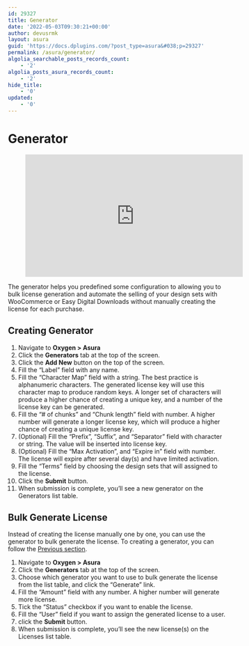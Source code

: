 ```yaml
---
id: 29327
title: Generator
date: '2022-05-03T09:30:21+00:00'
author: devusrmk
layout: asura
guid: 'https://docs.dplugins.com/?post_type=asura&#038;p=29327'
permalink: /asura/generator/
algolia_searchable_posts_records_count:
    - '2'
algolia_posts_asura_records_count:
    - '2'
hide_title:
    - '0'
updated:
    - '0'
---
```


# Generator

<figure class="wp-block-embed is-type-rich is-provider-embed-handler wp-block-embed-embed-handler wp-embed-aspect-16-9 wp-has-aspect-ratio"><div class="wp-block-embed__wrapper"><iframe allow="accelerometer; autoplay; clipboard-write; encrypted-media; gyroscope; picture-in-picture" allowfullscreen="" frameborder="0" height="281" loading="lazy" src="https://www.youtube.com/embed/lomSCrw4Pyc?feature=oembed" title="Asura Bulk license with Generator" width="500"></iframe></div></figure>The generator helps you predefined some configuration to allowing you to bulk license generation and automate the selling of your design sets with WooCommerce or Easy Digital Downloads without manually creating the license for each purchase.

## Creating Generator

1. Navigate to **Oxygen &gt; Asura**
2. Click the **Generators** tab at the top of the screen.
3. Click the **Add New** button on the top of the screen.
4. Fill the “Label” field with any name.
5. Fill the “Character Map” field with a string. The best practice is alphanumeric characters. The generated license key will use this character map to produce random keys. A longer set of characters will produce a higher chance of creating a unique key, and a number of the license key can be generated.
6. Fill the “# of chunks” and “Chunk length” field with number. A higher number will generate a longer license key, which will produce a higher chance of creating a unique license key.
7. (Optional) Fill the “Prefix”, “Suffix”, and “Separator” field with character or string. The value will be inserted into license key.
8. (Optional) Fill the “Max Activation”, and “Expire in” field with number. The license will expire after several day(s) and have limited activation.
9. Fill the “Terms” field by choosing the design sets that will assigned to the license.
10. Click the **Submit** button.
11. When submission is complete, you’ll see a new generator on the Generators list table.

## Bulk Generate License

Instead of creating the license manually one by one, you can use the generator to bulk generate the license. To creating a generator, you can follow the [Previous section](https://markdowntohtml.com/#creating-generator).

1. Navigate to **Oxygen &gt; Asura**
2. Click the **Generators** tab at the top of the screen.
3. Choose which generator you want to use to bulk generate the license from the list table, and click the “Generate” link.
4. Fill the “Amount” field with any number. A higher number will generate more license.
5. Tick the “Status” checkbox if you want to enable the license.
6. Fill the “User” field if you want to assign the generated license to a user.
7. click the **Submit** button.
8. When submission is complete, you’ll see the new license(s) on the Licenses list table.